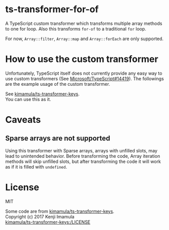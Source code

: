 # ts-transformer-for-of
A TypeScript custom transformer which transforms multiple array methods to one for loop.
Also this transforms `for-of` to a traditional `for` loop.

For now, `Array::filter`, `Array::map` and `Array::forEach` are only supported.

# How to use the custom transformer

Unfortunately, TypeScript itself does not currently provide any easy way to use custom transformers (See [Microsoft/TypeScript#14419](https://github.com/Microsoft/TypeScript/issues/14419)).
The followings are the example usage of the custom transformer.

See [kimamula/ts-transformer-keys](https://github.com/kimamula/ts-transformer-keys/blob/master/README.md#how-to-use-the-custom-transformer).  
You can use this as it.

# Caveats
## Sparse arrays are not supported
Using this transformer with Sparse arrays, arrays with unfilled slots, may lead to unintended behavior.
Before transforming the code, Array iteration methods will skip unfilled slots, but after transforming the code it will work as if it is filled with `undefined`.

# License

MIT

Some code are from [kimamula/ts-transformer-keys](https://github.com/kimamula/ts-transformer-keys/blob/master/README.md#how-to-use-the-custom-transformer).  
Copyright (c) 2017 Kenji Imamula  
[kimamula/ts-transformer-keys:/LICENSE](https://github.com/kimamula/ts-transformer-keys/blob/master/LICENSE)
